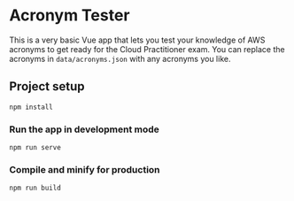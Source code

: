 # Acronym Tester

This is a very basic Vue app that lets you test your knowledge of AWS acronyms to get ready for the Cloud Practitioner exam. You can replace the acronyms in `data/acronyms.json` with any acronyms you like.

## Project setup
```
npm install
```

### Run the app in development mode
```
npm run serve
```

### Compile and minify for production
```
npm run build
```
